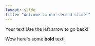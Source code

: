 ```yaml
---
layout: slide
title: "Welcome to our second slide!"
---
```

Your text
Use the left arrow to go back!

Wow here's some **bold** text!
